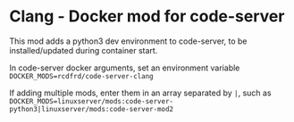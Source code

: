 # Clang - Docker mod for code-server

This mod adds a python3 dev environment to code-server, to be installed/updated during container start.

In code-server docker arguments, set an environment variable `DOCKER_MODS=rcdfrd/code-server-clang`

If adding multiple mods, enter them in an array separated by `|`, such as `DOCKER_MODS=linuxserver/mods:code-server-python3|linuxserver/mods:code-server-mod2`
